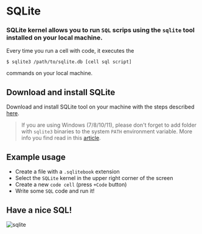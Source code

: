 # SQLite

### SQLite kernel allows you to run `SQL` scrips using the `sqlite` tool installed on your local machine.

Every time you run a cell with code, it executes the

```console
$ sqlite3 /path/to/sqlite.db [cell sql script]
```
commands on your local machine.

## Download and install SQLite

Download and install SQLite tool on your machine with the steps described [here](https://www.servermania.com/kb/articles/install-sqlite/).


> If you are using Windows (7/8/10/11), please don't forget to add folder with `sqlite3` binaries to the system `PATH` environment variable. More info you find read in this [article](https://justjensen.co/setting-up-sqlite-on-windows-10/#installingsqlite3). 


## Example usage

- Create a file with a `.sqlitebook` extension
- Select the `SQLite` kernel in the upper right corner of the screen
- Create a new `code cell` (press `+Code` button)
- Write some `SQL` code and run it!

## Have a nice SQL!
![sqlite](https://www.cloudsavvyit.com/p/uploads/2021/08/6bfe96c5.jpeg?height=200p&trim=2,2,2,2&crop=16:9)
